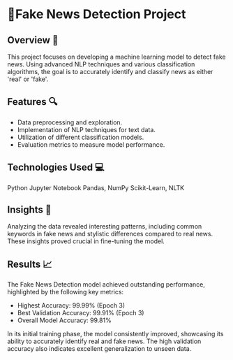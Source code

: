 # 📰Fake News Detection Project
## Overview 🌟
This project focuses on developing a machine learning model to detect fake news. Using advanced NLP techniques and various classification algorithms, the goal is to accurately identify and classify news as either 'real' or 'fake'.

## Features 🔍
- Data preprocessing and exploration.
- Implementation of NLP techniques for text data.
- Utilization of different classification models.
- Evaluation metrics to measure model performance.

## Technologies Used 💻
Python
Jupyter Notebook
Pandas, NumPy
Scikit-Learn, NLTK


## Insights 🧠
Analyzing the data revealed interesting patterns, including common keywords in fake news and stylistic differences compared to real news. These insights proved crucial in fine-tuning the model.

## Results 📈
The Fake News Detection model achieved outstanding performance, highlighted by the following key metrics:

- Highest Accuracy: 99.99% (Epoch 3)
- Best Validation Accuracy: 99.91% (Epoch 3)
- Overall Model Accuracy: 99.81%

In its initial training phase, the model consistently improved, showcasing its ability to accurately identify real and fake news. The high validation accuracy also indicates excellent generalization to unseen data.
